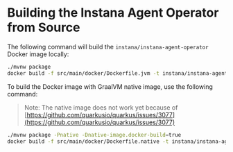 Building the Instana Agent Operator from Source
===============================================

The following command will build the `instana/instana-agent-operator` Docker image locally:

```bash
./mvnw package
docker build -f src/main/docker/Dockerfile.jvm -t instana/instana-agent-operator .
```

To build the Docker image with GraalVM native image, use the following command:

> Note: The native image does not work yet because of [https://github.com/quarkusio/quarkus/issues/3077](https://github.com/quarkusio/quarkus/issues/3077)

```bash
./mvnw package -Pnative -Dnative-image.docker-build=true
docker build -f src/main/docker/Dockerfile.native -t instana/instana-agent-operator .
```

